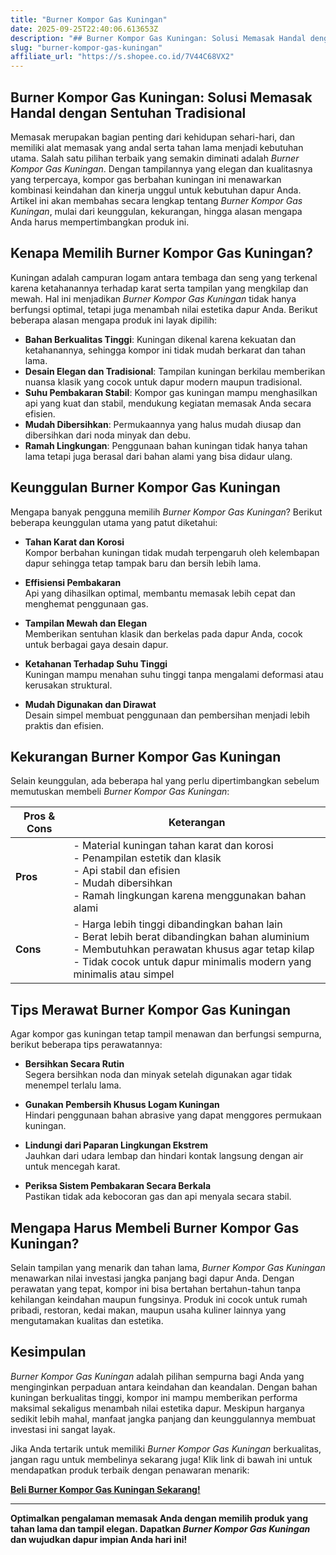 ```yaml
---
title: "Burner Kompor Gas Kuningan"
date: 2025-09-25T22:40:06.613653Z
description: "## Burner Kompor Gas Kuningan: Solusi Memasak Handal dengan Sentuhan Tradisional..."
slug: "burner-kompor-gas-kuningan"
affiliate_url: "https://s.shopee.co.id/7V44C68VX2"
---
```

## Burner Kompor Gas Kuningan: Solusi Memasak Handal dengan Sentuhan Tradisional

Memasak merupakan bagian penting dari kehidupan sehari-hari, dan memiliki alat memasak yang andal serta tahan lama menjadi kebutuhan utama. Salah satu pilihan terbaik yang semakin diminati adalah *Burner Kompor Gas Kuningan*. Dengan tampilannya yang elegan dan kualitasnya yang terpercaya, kompor gas berbahan kuningan ini menawarkan kombinasi keindahan dan kinerja unggul untuk kebutuhan dapur Anda. Artikel ini akan membahas secara lengkap tentang *Burner Kompor Gas Kuningan*, mulai dari keunggulan, kekurangan, hingga alasan mengapa Anda harus mempertimbangkan produk ini.

## Kenapa Memilih Burner Kompor Gas Kuningan?

Kuningan adalah campuran logam antara tembaga dan seng yang terkenal karena ketahanannya terhadap karat serta tampilan yang mengkilap dan mewah. Hal ini menjadikan *Burner Kompor Gas Kuningan* tidak hanya berfungsi optimal, tetapi juga menambah nilai estetika dapur Anda. Berikut beberapa alasan mengapa produk ini layak dipilih:

- **Bahan Berkualitas Tinggi**: Kuningan dikenal karena kekuatan dan ketahanannya, sehingga kompor ini tidak mudah berkarat dan tahan lama.
- **Desain Elegan dan Tradisional**: Tampilan kuningan berkilau memberikan nuansa klasik yang cocok untuk dapur modern maupun tradisional.
- **Suhu Pembakaran Stabil**: Kompor gas kuningan mampu menghasilkan api yang kuat dan stabil, mendukung kegiatan memasak Anda secara efisien.
- **Mudah Dibersihkan**: Permukaannya yang halus mudah diusap dan dibersihkan dari noda minyak dan debu.
- **Ramah Lingkungan**: Penggunaan bahan kuningan tidak hanya tahan lama tetapi juga berasal dari bahan alami yang bisa didaur ulang.

## Keunggulan Burner Kompor Gas Kuningan

Mengapa banyak pengguna memilih *Burner Kompor Gas Kuningan*? Berikut beberapa keunggulan utama yang patut diketahui:

- **Tahan Karat dan Korosi**  
  Kompor berbahan kuningan tidak mudah terpengaruh oleh kelembapan dapur sehingga tetap tampak baru dan bersih lebih lama.

- **Effisiensi Pembakaran**  
  Api yang dihasilkan optimal, membantu memasak lebih cepat dan menghemat penggunaan gas.

- **Tampilan Mewah dan Elegan**  
  Memberikan sentuhan klasik dan berkelas pada dapur Anda, cocok untuk berbagai gaya desain dapur.

- **Ketahanan Terhadap Suhu Tinggi**  
  Kuningan mampu menahan suhu tinggi tanpa mengalami deformasi atau kerusakan struktural.

- **Mudah Digunakan dan Dirawat**  
  Desain simpel membuat penggunaan dan pembersihan menjadi lebih praktis dan efisien.

## Kekurangan Burner Kompor Gas Kuningan

Selain keunggulan, ada beberapa hal yang perlu dipertimbangkan sebelum memutuskan membeli *Burner Kompor Gas Kuningan*:

| **Pros & Cons** | **Keterangan** |
|-----------------|----------------|
| **Pros**       | - Material kuningan tahan karat dan korosi  <br>- Penampilan estetik dan klasik  <br>- Api stabil dan efisien  <br>- Mudah dibersihkan  <br>- Ramah lingkungan karena menggunakan bahan alami |
| **Cons**       | - Harga lebih tinggi dibandingkan bahan lain  <br>- Berat lebih berat dibandingkan bahan aluminium  <br>- Membutuhkan perawatan khusus agar tetap kilap  <br>- Tidak cocok untuk dapur minimalis modern yang minimalis atau simpel |

## Tips Merawat Burner Kompor Gas Kuningan

Agar kompor gas kuningan tetap tampil menawan dan berfungsi sempurna, berikut beberapa tips perawatannya:

- **Bersihkan Secara Rutin**  
  Segera bersihkan noda dan minyak setelah digunakan agar tidak menempel terlalu lama.

- **Gunakan Pembersih Khusus Logam Kuningan**  
  Hindari penggunaan bahan abrasive yang dapat menggores permukaan kuningan.

- **Lindungi dari Paparan Lingkungan Ekstrem**  
  Jauhkan dari udara lembap dan hindari kontak langsung dengan air untuk mencegah karat.

- **Periksa Sistem Pembakaran Secara Berkala**  
  Pastikan tidak ada kebocoran gas dan api menyala secara stabil.

## Mengapa Harus Membeli Burner Kompor Gas Kuningan?

Selain tampilan yang menarik dan tahan lama, *Burner Kompor Gas Kuningan* menawarkan nilai investasi jangka panjang bagi dapur Anda. Dengan perawatan yang tepat, kompor ini bisa bertahan bertahun-tahun tanpa kehilangan keindahan maupun fungsinya. Produk ini cocok untuk rumah pribadi, restoran, kedai makan, maupun usaha kuliner lainnya yang mengutamakan kualitas dan estetika.

## Kesimpulan

*Burner Kompor Gas Kuningan* adalah pilihan sempurna bagi Anda yang menginginkan perpaduan antara keindahan dan keandalan. Dengan bahan kuningan berkualitas tinggi, kompor ini mampu memberikan performa maksimal sekaligus menambah nilai estetika dapur. Meskipun harganya sedikit lebih mahal, manfaat jangka panjang dan keunggulannya membuat investasi ini sangat layak.

Jika Anda tertarik untuk memiliki *Burner Kompor Gas Kuningan* berkualitas, jangan ragu untuk membelinya sekarang juga! Klik link di bawah ini untuk mendapatkan produk terbaik dengan penawaran menarik:

[**Beli Burner Kompor Gas Kuningan Sekarang!**](https://s.shopee.co.id/7V44C68VX2)

---

**Optimalkan pengalaman memasak Anda dengan memilih produk yang tahan lama dan tampil elegan. Dapatkan *Burner Kompor Gas Kuningan* dan wujudkan dapur impian Anda hari ini!**